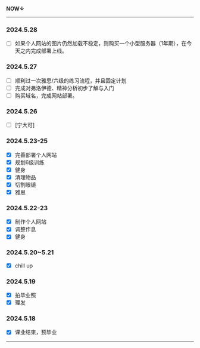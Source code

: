 **NOW↓**

------



### 2024.5.28

- [ ] 如果个人网站的图片仍然加载不稳定，则购买一个小型服务器（1年期），在今天之内完成部署上线。

### 2024.5.27

- [ ] 顺利过一次雅思/六级的练习流程，并且固定计划
- [ ] 完成对弗洛伊德、精神分析初步了解与入门
- [ ] 购买域名，完成网站部署。

### 2024.5.26

- [ ] [宁大可]

### 2024.5.23-25

- [x] 完善部署个人网站
- [x] 规划6级训练
- [x] 健身
- [x] 清理物品
- [x] 切割眼镜
- [x] 雅思

### 2024.5.22-23

- [x] 制作个人网站
- [x] 调整作息
- [x] 健身

### 2024.5.20~5.21

- [x] chill up

### 2024.5.19

- [x] 拍毕业照
- [x] 理发

### 2024.5.18

- [x] 课业结束，预毕业

------

